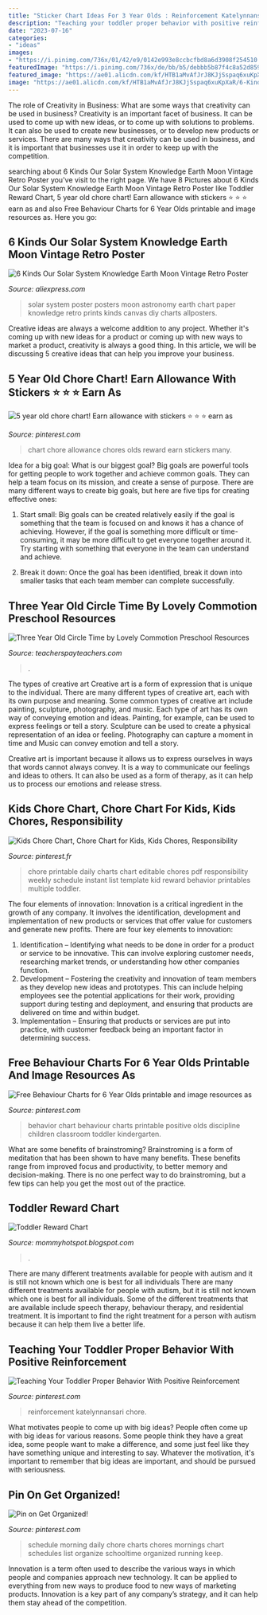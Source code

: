 ```yaml
---
title: "Sticker Chart Ideas For 3 Year Olds : Reinforcement Katelynnansari Chore"
description: "Teaching your toddler proper behavior with positive reinforcement"
date: "2023-07-16"
categories:
- "ideas"
images:
- "https://i.pinimg.com/736x/01/42/e9/0142e993e8ccbcfbd8a6d3908f254510.jpg"
featuredImage: "https://i.pinimg.com/736x/de/bb/b5/debbb5b87f4c8a52d859ee0d313fa4db.jpg"
featured_image: "https://ae01.alicdn.com/kf/HTB1aMvAfJrJ8KJjSspaq6xuKpXaR/6-Kinds-Our-Solar-System-Knowledge-Earth-Moon-Vintage-Retro-Poster-Canvas-DIY-Wall-Paper-Posters.jpg"
image: "https://ae01.alicdn.com/kf/HTB1aMvAfJrJ8KJjSspaq6xuKpXaR/6-Kinds-Our-Solar-System-Knowledge-Earth-Moon-Vintage-Retro-Poster-Canvas-DIY-Wall-Paper-Posters.jpg"
---
```



The role of Creativity in Business: What are some ways that creativity can be used in business?
Creativity is an important facet of business. It can be used to come up with new ideas, or to come up with solutions to problems. It can also be used to create new businesses, or to develop new products or services. There are many ways that creativity can be used in business, and it is important that businesses use it in order to keep up with the competition.

	

		
searching about 6 Kinds Our Solar System Knowledge Earth Moon Vintage Retro Poster you've visit to the right page. We have 8 Pictures about 6 Kinds Our Solar System Knowledge Earth Moon Vintage Retro Poster like Toddler Reward Chart, 5 year old chore chart! Earn allowance with stickers ⭐️ ⭐️ ⭐️ earn as and also Free Behaviour Charts for 6 Year Olds printable and image resources as. Here you go:
		
    
## 6 Kinds Our Solar System Knowledge Earth Moon Vintage Retro Poster

<img loading=lazy src="https://ae01.alicdn.com/kf/HTB1aMvAfJrJ8KJjSspaq6xuKpXaR/6-Kinds-Our-Solar-System-Knowledge-Earth-Moon-Vintage-Retro-Poster-Canvas-DIY-Wall-Paper-Posters.jpg" onerror="this.onerror=null;this.src='https://tse4.mm.bing.net/th?id=OIP.06zrrW_TixPTWZHuoumpxgHaK4&amp;pid=15.1';" alt="6 Kinds Our Solar System Knowledge Earth Moon Vintage Retro Poster">

_Source: aliexpress.com_

>solar system poster posters moon astronomy earth chart paper knowledge retro prints kinds canvas diy charts allposters. 

	

Creative ideas are always a welcome addition to any project. Whether it's coming up with new ideas for a product or coming up with new ways to market a product, creativity is always a good thing. In this article, we will be discussing 5 creative ideas that can help you improve your business.

    
## 5 Year Old Chore Chart! Earn Allowance With Stickers ⭐️ ⭐️ ⭐️ Earn As

<img loading=lazy src="https://i.pinimg.com/736x/01/42/e9/0142e993e8ccbcfbd8a6d3908f254510.jpg" onerror="this.onerror=null;this.src='https://tse2.mm.bing.net/th?id=OIP.Or-qtLK1fgHMMfQfaK0ntQHaFj&amp;pid=15.1';" alt="5 year old chore chart! Earn allowance with stickers ⭐️ ⭐️ ⭐️ earn as">

_Source: pinterest.com_

>chart chore allowance chores olds reward earn stickers many. 

	

Idea for a big goal: What is our biggest goal?
Big goals are powerful tools for getting people to work together and achieve common goals. They can help a team focus on its mission, and create a sense of purpose. 
There are many different ways to create big goals, but here are five tips for creating effective ones: 

1. Start small: Big goals can be created relatively easily if the goal is something that the team is focused on and knows it has a chance of achieving. However, if the goal is something more difficult or time-consuming, it may be more difficult to get everyone together around it. Try starting with something that everyone in the team can understand and achieve. 

2. Break it down: Once the goal has been identified, break it down into smaller tasks that each team member can complete successfully.

    
## Three Year Old Circle Time By Lovely Commotion Preschool Resources

<img loading=lazy src="https://ecdn.teacherspayteachers.com/thumbitem/Three-Year-Old-Circle-Time-1372635-1599735408/original-1372635-3.jpg" onerror="this.onerror=null;this.src='https://tse2.mm.bing.net/th?id=OIP.js67t_QTpOALQGihOlPmYQAAAA&amp;pid=15.1';" alt="Three Year Old Circle Time by Lovely Commotion Preschool Resources">

_Source: teacherspayteachers.com_

>. 

	

The types of creative art
Creative art is a form of expression that is unique to the individual. There are many different types of creative art, each with its own purpose and meaning.
Some common types of creative art include painting, sculpture, photography, and music. Each type of art has its own way of conveying emotion and ideas. Painting, for example, can be used to express feelings or tell a story. Sculpture can be used to create a physical representation of an idea or feeling. Photography can capture a moment in time and Music can convey emotion and tell a story.

Creative art is important because it allows us to express ourselves in ways that words cannot always convey. It is a way to communicate our feelings and ideas to others. It can also be used as a form of therapy, as it can help us to process our emotions and release stress.

    
## Kids Chore Chart, Chore Chart For Kids, Kids Chores, Responsibility

<img loading=lazy src="https://i.pinimg.com/736x/de/bb/b5/debbb5b87f4c8a52d859ee0d313fa4db.jpg" onerror="this.onerror=null;this.src='https://tse1.mm.bing.net/th?id=OIP.GxsVl8z4EAy9k2Cy_FJHeAHaF5&amp;pid=15.1';" alt="Kids Chore Chart, Chore Chart for Kids, Kids Chores, Responsibility">

_Source: pinterest.fr_

>chore printable daily charts chart editable chores pdf responsibility weekly schedule instant list template kid reward behavior printables multiple toddler. 

	

The four elements of innovation:
Innovation is a critical ingredient in the growth of any company. It involves the identification, development and implementation of new products or services that offer value for customers and generate new profits.
There are four key elements to innovation:
1) Identification – Identifying what needs to be done in order for a product or service to be innovative. This can involve exploring customer needs, researching market trends, or understanding how other companies function.
2) Development – Fostering the creativity and innovation of team members as they develop new ideas and prototypes. This can include helping employees see the potential applications for their work, providing support during testing and deployment, and ensuring that products are delivered on time and within budget. 
3) Implementation – Ensuring that products or services are put into practice, with customer feedback being an important factor in determining success.

    
## Free Behaviour Charts For 6 Year Olds Printable And Image Resources As

<img loading=lazy src="https://s-media-cache-ak0.pinimg.com/736x/87/98/51/879851afedff6532799f3a2f57b39e7f--positive-behavior-chart-behaviour-chart.jpg" onerror="this.onerror=null;this.src='https://tse4.mm.bing.net/th?id=OIP.XAB4oGZ62zpELD-jzoqdVAHaFo&amp;pid=15.1';" alt="Free Behaviour Charts for 6 Year Olds printable and image resources as">

_Source: pinterest.com_

>behavior chart behaviour charts printable positive olds discipline children classroom toddler kindergarten. 

	

What are some benefits of brainstroming?
Brainstroming is a form of meditation that has been shown to have many benefits. These benefits range from improved focus and productivity, to better memory and decision-making. There is no one perfect way to do brainstroming, but a few tips can help you get the most out of the practice.

    
## Toddler Reward Chart

<img loading=lazy src="http://4.bp.blogspot.com/-4IwMmM9rRl4/VAj3ZWE4T_I/AAAAAAAAAqY/gDL4cqMP_Cg/w1200-h630-p-k-no-nu/TaylorsRewards.jpg" onerror="this.onerror=null;this.src='https://tse2.mm.bing.net/th?id=OIP.JdZuaMrqcX5S5ZRO2OGSHwHaD4&amp;pid=15.1';" alt="Toddler Reward Chart">

_Source: mommyhotspot.blogspot.com_

>. 

	

There are many different treatments available for people with autism and it is still not known which one is best for all individuals
There are many different treatments available for people with autism, but it is still not known which one is best for all individuals. Some of the different treatments that are available include speech therapy, behaviour therapy, and residential treatment. It is important to find the right treatment for a person with autism because it can help them live a better life.

    
## Teaching Your Toddler Proper Behavior With Positive Reinforcement

<img loading=lazy src="https://i.pinimg.com/736x/54/46/2b/54462bde0a117f0cdc3810857d27a65f.jpg" onerror="this.onerror=null;this.src='https://tse2.mm.bing.net/th?id=OIP.IHB7mXcbjM60MFYI05dhZgHaJ3&amp;pid=15.1';" alt="Teaching Your Toddler Proper Behavior With Positive Reinforcement">

_Source: pinterest.com_

>reinforcement katelynnansari chore. 

	

What motivates people to come up with big ideas?
People often come up with big ideas for various reasons. Some people think they have a great idea, some people want to make a difference, and some just feel like they have something unique and interesting to say. Whatever the motivation, it's important to remember that big ideas are important, and should be pursued with seriousness.

    
## Pin On Get Organized!

<img loading=lazy src="https://i.pinimg.com/originals/3a/a2/0e/3aa20e32f5392f35f494788ed9076e04.jpg" onerror="this.onerror=null;this.src='https://tse2.mm.bing.net/th?id=OIP.xz-beAVvgUQPdVVlGQUH7gHaKH&amp;pid=15.1';" alt="Pin on Get Organized!">

_Source: pinterest.com_

>schedule morning daily chore charts chores mornings chart schedules list organize schooltime organized running keep. 

	

Innovation is a term often used to describe the various ways in which people and companies approach new technology. It can be applied to everything from new ways to produce food to new ways of marketing products. Innovation is a key part of any company’s strategy, and it can help them stay ahead of the competition.

